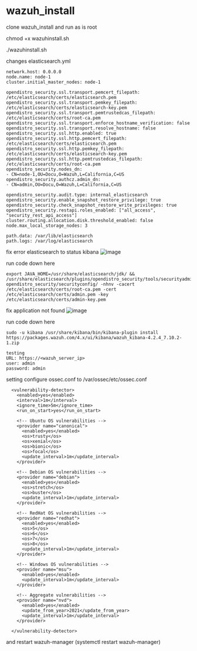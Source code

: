 # wazuh_install

clone wazuh_install and run as is root

chmod +x wazuhinstall.sh

./wazuhinstall.sh

changes elasticsearch.yml

```
network.host: 0.0.0.0  
node.name: node-1
cluster.initial_master_nodes: node-1

opendistro_security.ssl.transport.pemcert_filepath: /etc/elasticsearch/certs/elasticsearch.pem
opendistro_security.ssl.transport.pemkey_filepath: /etc/elasticsearch/certs/elasticsearch-key.pem
opendistro_security.ssl.transport.pemtrustedcas_filepath: /etc/elasticsearch/certs/root-ca.pem
opendistro_security.ssl.transport.enforce_hostname_verification: false
opendistro_security.ssl.transport.resolve_hostname: false
opendistro_security.ssl.http.enabled: true
opendistro_security.ssl.http.pemcert_filepath: /etc/elasticsearch/certs/elasticsearch.pem
opendistro_security.ssl.http.pemkey_filepath: /etc/elasticsearch/certs/elasticsearch-key.pem
opendistro_security.ssl.http.pemtrustedcas_filepath: /etc/elasticsearch/certs/root-ca.pem
opendistro_security.nodes_dn:
- CN=node-1,OU=Docu,O=Wazuh,L=California,C=US
opendistro_security.authcz.admin_dn:
- CN=admin,OU=Docu,O=Wazuh,L=California,C=US

opendistro_security.audit.type: internal_elasticsearch
opendistro_security.enable_snapshot_restore_privilege: true
opendistro_security.check_snapshot_restore_write_privileges: true
opendistro_security.restapi.roles_enabled: ["all_access", "security_rest_api_access"]
cluster.routing.allocation.disk.threshold_enabled: false
node.max_local_storage_nodes: 3

path.data: /var/lib/elasticsearch
path.logs: /var/log/elasticsearch
```
fix error elasticsearch to status kibana
![image](https://user-images.githubusercontent.com/85473544/138298168-6042d159-64f3-4a26-9cff-a3b0d51ae0be.png)

run code down here
```
export JAVA_HOME=/usr/share/elasticsearch/jdk/ && /usr/share/elasticsearch/plugins/opendistro_security/tools/securityadmin.sh opendistro_security/securityconfig/ -nhnv -cacert /etc/elasticsearch/certs/root-ca.pem -cert /etc/elasticsearch/certs/admin.pem -key /etc/elasticsearch/certs/admin-key.pem
```
fix application not found
![image](https://user-images.githubusercontent.com/85473544/138301180-aacc01e7-bcda-4451-8da2-f8713405be5d.png)

run code down here
```
sudo -u kibana /usr/share/kibana/bin/kibana-plugin install https://packages.wazuh.com/4.x/ui/kibana/wazuh_kibana-4.2.4_7.10.2-1.zip
```

```
testing 
URL: https://<wazuh_server_ip>
user: admin
password: admin
```
setting configure ossec.conf to /var/ossec/etc/ossec.conf

```
  <vulnerability-detector>
    <enabled>yes</enabled>
    <interval>1m</interval>
    <ignore_time>5m</ignore_time>
    <run_on_start>yes</run_on_start>

    <!-- Ubuntu OS vulnerabilities --> 
    <provider name="canonical">
      <enabled>yes</enabled>
      <os>trusty</os>
      <os>xenial</os>
      <os>bionic</os>
      <os>focal</os>
      <update_interval>1m</update_interval>
    </provider>

    <!-- Debian OS vulnerabilities -->  
    <provider name="debian">
      <enabled>yes</enabled>
      <os>stretch</os>
      <os>buster</os>
      <update_interval>1m</update_interval>
    </provider>

    <!-- RedHat OS vulnerabilities -->  
    <provider name="redhat">
      <enabled>yes</enabled>
      <os>5</os>
      <os>6</os>
      <os>7</os>
      <os>8</os>
      <update_interval>1m</update_interval>
    </provider>

    <!-- Windows OS vulnerabilities -->
    <provider name="msu">
      <enabled>yes</enabled>
      <update_interval>1m</update_interval>
    </provider>

    <!-- Aggregate vulnerabilities -->
    <provider name="nvd">
      <enabled>yes</enabled>
      <update_from_year>2021</update_from_year>
      <update_interval>1m</update_interval>
    </provider>

  </vulnerability-detector>

```
and restart wazuh-manager (systemctl restart wazuh-manager)
